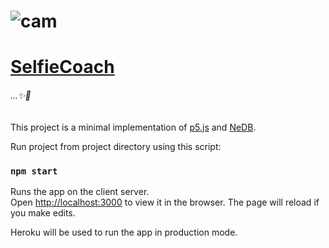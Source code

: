 # ![cam]

# [SelfieCoach](https://github.com/milleriishaun/selfiecoach/ "view on GitHub")

###### *...*✨🤳

This project is a minimal implementation of [p5.js](https://p5js.org/) and [NeDB](https://github.com/louischatriot/nedb/).

Run project from project directory using this script:

### `npm start`

Runs the app on the client server.<br />
Open [http://localhost:3000](http://localhost:3000) to view it in the browser.
The page will reload if you make edits.<br />

Heroku will be used to run the app in production mode.

[cam]: https://imgur.com/nAyKuuw.jpg
